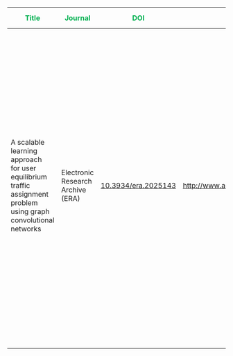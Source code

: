 



| <span style="color:rgb(0, 176, 80)">**Title**</span>                                                                | <span style="color:rgb(0, 176, 80)">Journal</span> | <span style="color:rgb(0, 176, 80)">DOI</span> | <font color="#00b050">URL</font>     | <font color="#00b050">Keywords</font>                                                                    | <span style="color:rgb(0, 176, 80)">Problem Motivation</span>                                                                                                                                                                                                                                                                                                                                                                                                                        | <font color="#00b050">Key takeaway</font>                                                                                                                                                                                                                                                                                                                                                                                                          | <font color="#00b050">The model architecture</font> | <font color="#00b050">Limitations</font> |     |
| ------------------------------------------------------------------------------------------------------------------- | -------------------------------------------------- | ---------------------------------------------- | ------------------------------------ | -------------------------------------------------------------------------------------------------------- | ------------------------------------------------------------------------------------------------------------------------------------------------------------------------------------------------------------------------------------------------------------------------------------------------------------------------------------------------------------------------------------------------------------------------------------------------------------------------------------ | -------------------------------------------------------------------------------------------------------------------------------------------------------------------------------------------------------------------------------------------------------------------------------------------------------------------------------------------------------------------------------------------------------------------------------------------------- | --------------------------------------------------- | ---------------------------------------- | --- |
| A scalable learning approach <br>for user equilibrium traffic assignment problem using graph convolutional networks | Electronic Research Archive (ERA)                  | [10.3934/era.2025143]()                        | http://www.aimspress.com/journal/ERA | traffic assignment; data-driven; deep learning; user equilibrium (UE); graph convolutional network (GCN) | . The **User Equilibrium Traffic Assignment Problem (UE-TAP)** is crucial for managing traffic and urban mobility. <br>                                                     . Traditional methods (e.g., optimization-based algorithms) are <span style="color:rgb(255, 0, 0)"><b>computationally expensive</b></span>, <span style="color:rgb(255, 0, 0)">rely on <b>strict assumptions</b></span>, and <span style="color:rgb(255, 0, 0)"><b>struggle with scalability</b>.</span> | The authors aimed to **develop a new data-driven method** to solve the **User Equilibrium Traffic Assignment Problem (UE-TAP)** — that is, to estimate how traffic distributes itself in a network **when every traveler chooses the route that minimizes their own travel time** (i.e., the _user equilibrium_ condition) — <span style="color:rgb(255, 0, 0)"><b>without relying on traditional optimization or iterative algorithms</b></span>. |                                                     |                                          |     |
|                                                                                                                     |                                                    |                                                |                                      |                                                                                                          |                                                                                                                                                                                                                                                                                                                                                                                                                                                                                      |                                                                                                                                                                                                                                                                                                                                                                                                                                                    |                                                     |                                          |     |
|                                                                                                                     |                                                    |                                                |                                      |                                                                                                          |                                                                                                                                                                                                                                                                                                                                                                                                                                                                                      |                                                                                                                                                                                                                                                                                                                                                                                                                                                    |                                                     |                                          |     |

